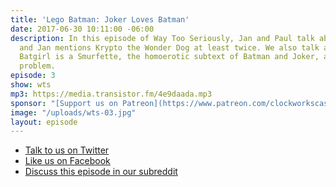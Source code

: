 ```yaml
---
title: 'Lego Batman: Joker Loves Batman'
date: 2017-06-30 10:11:00 -06:00
description: In this episode of Way Too Seriously, Jan and Paul talk about Lego Batman,
  and Jan mentions Krypto the Wonder Dog at least twice. We also talk about whether
  Batgirl is a Smurfette, the homoerotic subtext of Batman and Joker, and DC’s race
  problem.
episode: 3
show: wts
mp3: https://media.transistor.fm/4e9daada.mp3
sponsor: "[Support us on Patreon](https://www.patreon.com/clockworkscast)"
image: "/uploads/wts-03.jpg"
layout: episode
---
```


* [Talk to us on Twitter](http://www.twitter.com/wtscast)
* [Like us on Facebook](https://www.facebook.com/wtscast/)
* [Discuss this episode in our subreddit](https://www.reddit.com/r/Goodstuff_fm/comments/6khdw6/way_too_seriously_3_lego_batman_joker_loves_batman/)
